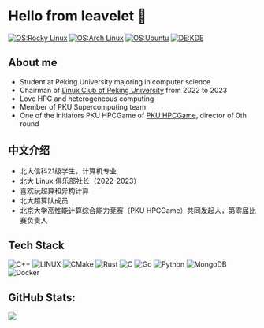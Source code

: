 # Hello from leavelet 👋

[![OS:Rocky Linux](https://img.shields.io/badge/OS-Rocky%20Linux-white?style=flat-square&logo=rockylinux)](https://rockylinux.org/)
[![OS:Arch Linux](https://img.shields.io/badge/OS-Arch%20Linux-blue?style=flat-square&logo=arch-linux)](https://archlinux.org)
[![OS:Ubuntu](https://img.shields.io/badge/OS-Ubuntu-orange?style=flat-square&logo=ubuntu)](https://ubuntu.com/)
[![DE:KDE](https://img.shields.io/badge/DE-KDE-blue?style=flat-square&logo=KDE)](https://www.kde.org)

## About me
- Student at Peking University majoring in computer science
- Chairman of [Linux Club of Peking University](https://github.com/lcpu-club/) from 2022 to 2023
- Love HPC and heterogeneous computing
- Member of PKU Supercomputing team
- One of the initiators PKU HPCGame of [PKU HPCGame](https://hpcgame.pku.edu.cn), director of 0th round

## 中文介绍

- 北大信科21级学生，计算机专业
- 北大 Linux 俱乐部社长（2022-2023）
- 喜欢玩超算和异构计算
- 北大超算队成员
- 北京大学高性能计算综合能力竞赛（PKU HPCGame）共同发起人，第零届比赛负责人


## Tech Stack
 ![C++](https://img.shields.io/badge/c++-%2300599C.svg?style=flat&logo=c%2B%2B&logoColor=white) ![LINUX](https://img.shields.io/badge/Linux-FCC624?style=flat&logo=linux&logoColor=black) ![CMake](https://img.shields.io/badge/CMake-%23008FBA.svg?style=flat&logo=cmake&logoColor=white) ![Rust](https://img.shields.io/badge/rust-%23000000.svg?style=flat&logo=rust&logoColor=white) ![C](https://img.shields.io/badge/c-%2300599C.svg?style=flat&logo=c&logoColor=white) ![Go](https://img.shields.io/badge/go-%2300ADD8.svg?style=flat&logo=go&logoColor=white) ![Python](https://img.shields.io/badge/python-3670A0?style=flat&logo=python&logoColor=ffdd54) ![MongoDB](https://img.shields.io/badge/MongoDB-%234ea94b.svg?style=flat&logo=mongodb&logoColor=white) ![Docker](https://img.shields.io/badge/docker-%230db7ed.svg?style=flat&logo=docker&logoColor=white)

## GitHub Stats:
![](https://github-readme-stats.vercel.app/api?username=leavelet&theme=default&hide_border=false&include_all_commits=false&count_private=false)
